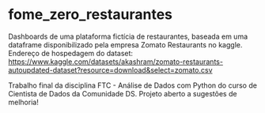 # fome_zero_restaurantes
Dashboards de uma plataforma fictícia de restaurantes, baseada em uma dataframe disponibilizado pela empresa Zomato Restaurants no kaggle.
Endereço de hospedagem do dataset: https://www.kaggle.com/datasets/akashram/zomato-restaurants-autoupdated-dataset?resource=download&select=zomato.csv

Trabalho final da disciplina FTC - Análise de Dados com Python do curso de Cientista de Dados da Comunidade DS. Projeto aberto a sugestões de melhoria!
